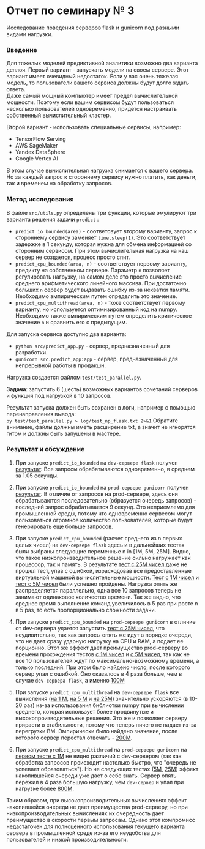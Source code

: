 # Отчет по семинару № 3
Исследование поведения серверов flask и gunicorn под разными видами нагрузки.  

### Введение
Для тяжелых моделей предиктивной аналитики возможно два варианта деплоя. 
Первый вариант - запускать модели на своем сервере. 
Этот вариант имеет очевидный недостаток. 
Если у вас очень тяжелая модель, то пользователи вашего сервиса должны будут долго ждать ответа.  
Даже самый мощный компьютер имеет предел вычислительной мощности. 
Поэтому если вашим сервисом будут пользоваться несколько пользователей одновременно, придется настраивать собственный вычислительный кластер. 

Второй вариант - использовать специальные сервисы, например:  
- TensorFlow Serving
- AWS SageMaker
- Yandex DataSphere
- Google Vertex AI

В этом случае вычислительная нагрузка снимается с вашего сервера. 
Но за каждый запрос к стороннему сервису нужно платить, как деньги, так и временем на обработку запросов. 

### Метод исследования
В файле `src/utils.py` определены три функции, которые эмулируют три варианта решения задачи `predict` :
- `predict_io_bounded(area)` - соответсвует второму варианту, запрос к стороннему сервису заменяет `time.sleep(1)`. 
Это соответствует задержке в 1 секунду, которая нужна для обмена информацией со сторонним сервисом. 
При этом вычислительная нагрузка на наш сервер не создается, процесс просто спит. 
- `predict_cpu_bounded(area, n)` - соответствует первому варианту, предикту на собственном сервере. 
Параметр `n` позволяет регулировать нагрузку, на самом деле это просто вычисление среднего арифметического линейного массива. 
При достаточно больших `n` сервер будет выдавать ошибку из-за нехватки памяти. 
Необходимо эмпирическим путем определить это значение. 
- `predict_cpu_multithread(area, n)` - тоже соответствует первому варианту, но используется оптимизированный код на numpy. 
Необходимо также эмпирическим путем определить критическое значение `n` и сравнить его с предыдущим. 

Для запуска сервиса доступно два варианта: 
- `python src/predict_app.py` - сервер, предназначенный для разработки. 
- `gunicorn src.predict_app:app` - сервер, предназначенный для непрерывной работы в продакшн. 

Нагрузка создается файлом `test/test_parallel.py`.  

**Задача**: запустить 6 (шесть) возможных вариантов сочетаний серверов и функций под нагрузкой в 10 запросов. 

Результат запуска должен быть сохранен в логи, например с помощью перенаправления вывода:  
`py test/test_parallel.py > log/test_np_flask.txt 2>&1` 
Обратите внимание, файлы должны иметь расширение txt, а значит не игнорятся гитом и должны быть запушены в мастере.  

### Результат и обсуждение

1) При запуске `predict_io_bounded` на `dev-сервере flask` получен [результат](https://github.com/makimka022/pabd24/tree/master/log/test_dev_task_1.txt). 
Все запросы обрабатываются одновременно, в среднем за 1.05 секунды. 

2) При запуске `predict_io_bounded` на `prod-сервере gunicorn` получен [результат](https://github.com/makimka022/pabd24/tree/master/log/test_prod_task_1.txt).
В отличие от запросов на prod-сервере, здесь они обрабатываются последовательно (образуется очередь запросов) - последний запрос обрабатывается 9 секунд. Это неприемлемо для промышленной среды, потому что одновременно сервесом могут пользоваться огромное количество пользователей, которые будут генерировать еще больше запросов.

3) При запуске `predict_cpu_bounded` (расчет среднего из n первых целых чисел) на `dev-сервере flask` здесь и в дальнейших тестах были выбраны следующие переменные n in [1M, 5M, 25M]. Видно, что такое низкопроизводительное решение сильно нагружает как процессор, так и память. В результате [тест c 25M чисел](https://github.com/makimka022/pabd24/tree/master/log/test_dev_task_2_25M.txt) даже не прошел тест, упав с ошибкой, израсходовав все предоставленные виртуальной машиной вычислительные мощности. [Тест с 1М чисел](https://github.com/makimka022/pabd24/tree/master/log/test_dev_task_2_1M.txt) и [тест с 5М чисел](https://github.com/makimka022/pabd24/tree/master/log/test_dev_task_2_5M.txt) были успешно пройдены. Нагрузка опять же распределяется параллельно, одна все 10 запросов теперь не занимают одинаковое количество времени. Так же видно, что среднее время выполнение команд увеличилось в 5 раз при росте n в 5 раз, то есть пропорционально сложности задачи.

4) При запуске `predict_cpu_bounded` на `prod-сервере gunicorn` в отличие от dev-сервера удается запустить [тест с 25М чисел](https://github.com/makimka022/pabd24/tree/master/log/test_prod_task_2_25M.txt), что неудивительно, так как запросы опять же идут в порядке очереди, что не дает сразу ударную нагрузку на CPU и RAM, а подает ее порционно. Этот же эффект дает преимущество prod-серверу во времени прохождения тестов [с 1М чисел](https://github.com/makimka022/pabd24/tree/master/log/test_prod_task_2_1M.txt) и [с 5М чисел](https://github.com/makimka022/pabd24/tree/master/log/test_prod_task_2_5M.txt), так как не все 10 пользователей ждут по максимально-возможному времени, а только последний. При этом было найдено число, после которого сервер упал с ошибкой. Оно оказалось в 4 раза больше, чем в случае `dev-сервера flask`, а именно [100M](https://github.com/makimka022/pabd24/tree/master/log/test_prod_task_2_100M.txt)

5) При запуске `predict_cpu_multithread` на `dev-сервере flask` все вычисления ([на 1 М](https://github.com/makimka022/pabd24/tree/master/log/test_dev_task_3_1M.txt), [на 5 М](https://github.com/makimka022/pabd24/tree/master/log/test_dev_task_3_5M.txt) и [на 25М](https://github.com/makimka022/pabd24/tree/master/log/test_dev_task_3_25M.txt)) значительно ускоряются (в 10-20 раз) из-за использования библиотки numpy при вычислении среднего, которая использует более продвинутые и высокопроизводительные решения. Это же и позволяет серверу прирасти в стабильности, потому что теперь ничего не падает из-за перегрузки ВМ. Эмпирически было найдено значение, после которого сервер перестал отвечать - [200M](https://github.com/makimka022/pabd24/tree/master/log/test_dev_task_3_200M.txt).

6) При запуске `predict_cpu_multithread` на `prod-сервере gunicorn` на [первом тесте с 1М](https://github.com/makimka022/pabd24/tree/master/log/test_prod_task_3_1M.txt) не видно различий с dev-сервером (так как обработка запросов происходит настолько быстро, что "очередь не успевает образоваться"). Но не следующих тестах ([5M](https://github.com/makimka022/pabd24/tree/master/log/test_prod_task_3_5M.txt), [25M](https://github.com/makimka022/pabd24/tree/master/log/test_prod_task_3_25M.txt)) эффект накопившейся очереди уже дает о себе знать. Сервер опять пережил в 4 раза большую нагрузку, чем `dev-сервер` и упал при нагрузке более [800M](https://github.com/makimka022/pabd24/tree/master/log/test_prod_task_3_800M.txt).

Таким образом, при высокопроизводительных вычислениях эффект накопившейся очереди не дает преимущества prod-серверу, но при низкопроизводительных вычислениях их очередность дает преимущество в скорости первым запросам. Однако этот компромисс недастаточен для полноценного использования текущего варианта сервера в промышленной среде из-за его неудобства для пользователей и низкой производительности.